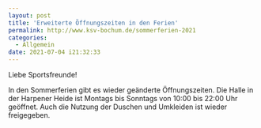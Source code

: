 ```yaml
---
layout: post
title: 'Erweiterte Öffnungszeiten in den Ferien'
permalink: http://www.ksv-bochum.de/sommerferien-2021
categories:
  - Allgemein
date: 2021-07-04 i21:32:33
---
```


Liebe Sportsfreunde!

In den Sommerferien gibt es wieder geänderte Öffnungszeiten. Die Halle
in der Harpener Heide ist Montags bis Sonntags von 10:00 bis 22:00 Uhr
geöffnet. Auch die Nutzung der Duschen und Umkleiden ist wieder freigegeben.
